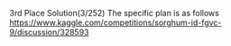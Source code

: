 3rd Place Solution(3/252)
The specific plan is as follows
https://www.kaggle.com/competitions/sorghum-id-fgvc-9/discussion/328593
